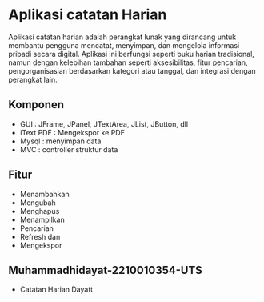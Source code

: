 # Aplikasi catatan Harian
Aplikasi catatan harian adalah perangkat lunak yang dirancang untuk membantu pengguna mencatat, menyimpan, dan mengelola informasi pribadi secara digital. Aplikasi ini berfungsi seperti buku harian tradisional, namun dengan kelebihan tambahan seperti aksesibilitas, fitur pencarian, pengorganisasian berdasarkan kategori atau tanggal, dan integrasi dengan perangkat lain.

## Komponen 
- GUI : JFrame, JPanel, JTextArea, JList, JButton, dll
- iText PDF : Mengekspor ke PDF
- Mysql : menyimpan data
- MVC : controller struktur data

## Fitur
- Menambahkan
- Mengubah
- Menghapus
- Menampilkan
- Pencarian
- Refresh dan
- Mengekspor

## Muhammadhidayat-2210010354-UTS
 - Catatan Harian Dayatt
